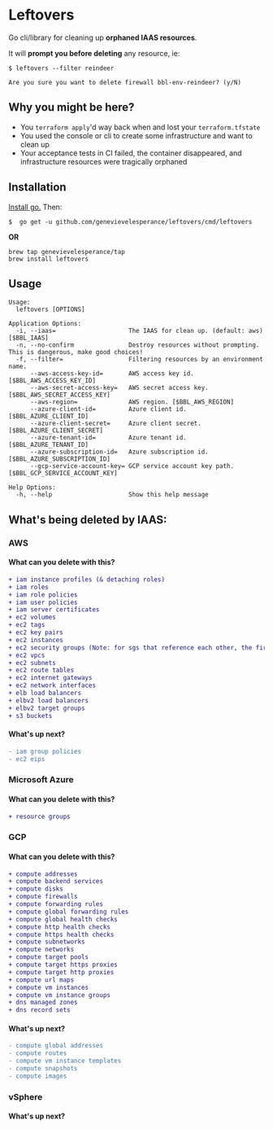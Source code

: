 # Leftovers

Go cli/library for cleaning up **orphaned IAAS resources**.

It will **prompt you before deleting** any resource, ie:

```
$ leftovers --filter reindeer

Are you sure you want to delete firewall bbl-env-reindeer? (y/N)
```



## Why you might be here?
- You `terraform apply`'d way back when and lost your `terraform.tfstate`
- You used the console or cli to create some infrastructure and want to clean up
- Your acceptance tests in CI failed, the container disappeared, and
infrastructure resources were tragically orphaned



## Installation

[Install go.](https://golang.org/doc/install) Then:

```
$  go get -u github.com/genevievelesperance/leftovers/cmd/leftovers
```

**OR**

```
brew tap genevievelesperance/tap
brew install leftovers
```



## Usage

```
Usage:
  leftovers [OPTIONS]

Application Options:
  -i, --iaas=                    The IAAS for clean up. (default: aws) [$BBL_IAAS]
  -n, --no-confirm               Destroy resources without prompting. This is dangerous, make good choices!
  -f, --filter=                  Filtering resources by an environment name.
      --aws-access-key-id=       AWS access key id. [$BBL_AWS_ACCESS_KEY_ID]
      --aws-secret-access-key=   AWS secret access key. [$BBL_AWS_SECRET_ACCESS_KEY]
      --aws-region=              AWS region. [$BBL_AWS_REGION]
      --azure-client-id=         Azure client id. [$BBL_AZURE_CLIENT_ID]
      --azure-client-secret=     Azure client secret. [$BBL_AZURE_CLIENT_SECRET]
      --azure-tenant-id=         Azure tenant id. [$BBL_AZURE_TENANT_ID]
      --azure-subscription-id=   Azure subscription id. [$BBL_AZURE_SUBSCRIPTION_ID]
      --gcp-service-account-key= GCP service account key path. [$BBL_GCP_SERVICE_ACCOUNT_KEY]

Help Options:
  -h, --help                     Show this help message
```



## What's being deleted by IAAS:

### AWS
#### What can you delete with this?

  ```diff
  + iam instance profiles (& detaching roles)
  + iam roles
  + iam role policies
  + iam user policies
  + iam server certificates
  + ec2 volumes
  + ec2 tags
  + ec2 key pairs
  + ec2 instances
  + ec2 security groups (Note: for sgs that reference each other, the first pass will delete the references. Run through a second time.)
  + ec2 vpcs
  + ec2 subnets
  + ec2 route tables
  + ec2 internet gateways
  + ec2 network interfaces
  + elb load balancers
  + elbv2 load balancers
  + elbv2 target groups
  + s3 buckets
  ```

#### What's up next?

  ```diff
  - iam group policies
  - ec2 eips
  ```

### Microsoft Azure

#### What can you delete with this?

  ```diff
  + resource groups
  ```

### GCP

#### What can you delete with this?

  ```diff
  + compute addresses
  + compute backend services
  + compute disks
  + compute firewalls
  + compute forwarding rules
  + compute global forwarding rules
  + compute global health checks
  + compute http health checks
  + compute https health checks
  + compute subnetworks
  + compute networks
  + compute target pools
  + compute target https proxies
  + compute target http proxies
  + compute url maps
  + compute vm instances
  + compute vm instance groups
  + dns managed zones
  + dns record sets
  ```
#### What's up next?

  ```diff
  - compute global addresses
  - compute routes
  - compute vm instance templates
  - compute snapshots
  - compute images
  ```

### vSphere

#### What's up next?

